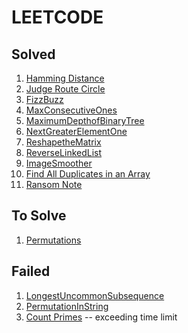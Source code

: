 # LEETCODE

## Solved

1. [Hamming Distance](https://leetcode.com/problems/hamming-distance)   
2. [Judge Route Circle](https://leetcode.com/problems/judge-route-circle)
3. [FizzBuzz](https://leetcode.com/problems/fizz-buzz)
4. [MaxConsecutiveOnes](https://leetcode.com/problems/max-consecutive-ones)
5. [MaximumDepthofBinaryTree](https://leetcode.com/problems/judge-route-circle/)
6. [NextGreaterElementOne](https://leetcode.com/problems/judge-route-circle/)
7. [ReshapetheMatrix](https://leetcode.com/problems/reshape-the-matrix)
8. [ReverseLinkedList](https://leetcode.com/problems/reverse-linked-list)
9. [ImageSmoother](https://leetcode.com/problems/image-smoother)
10. [Find All Duplicates in an Array](https://leetcode.com/problems/find-all-duplicates-in-an-array)
11. [Ransom Note](https://leetcode.com/problems/ransom-note)


## To Solve

1. [Permutations](https://leetcode.com/problems/permutations)

## Failed

1. [LongestUncommonSubsequence]()
2. [PermutationInString]()
3. [Count Primes](https://leetcode.com/problems/count-primes) -- exceeding time limit